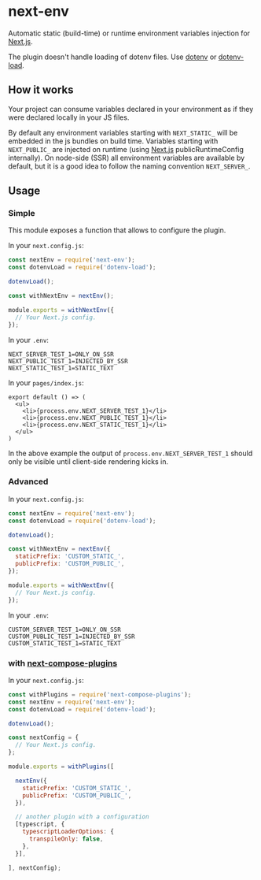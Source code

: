 # next-env

Automatic static (build-time) or runtime environment variables injection for [Next.js](https://github.com/zeit/next.js).

The plugin doesn't handle loading of dotenv files. Use [dotenv](https://github.com/motdotla/dotenv) or [dotenv-load](https://github.com/formatlos/dotenv-load).

## How it works

Your project can consume variables declared in your environment as if they were declared locally in your JS files. 

By default any environment variables starting with `NEXT_STATIC_` will be embedded in the js bundles on build time. 
Variables starting with `NEXT_PUBLIC_` are injected on runtime (using [Next.js](https://github.com/zeit/next.js) publicRuntimeConfig internally).
On node-side (SSR) all environment variables are available by default, but it is a good idea to follow the naming convention `NEXT_SERVER_`.

## Usage

### Simple

This module exposes a function that allows to configure the plugin.

In your `next.config.js`:

```js
const nextEnv = require('next-env');
const dotenvLoad = require('dotenv-load');

dotenvLoad();

const withNextEnv = nextEnv();

module.exports = withNextEnv({
  // Your Next.js config.
});
```

In your `.env`:

```
NEXT_SERVER_TEST_1=ONLY_ON_SSR
NEXT_PUBLIC_TEST_1=INJECTED_BY_SSR
NEXT_STATIC_TEST_1=STATIC_TEXT
```

In your `pages/index.js`:

```
export default () => (
  <ul>
    <li>{process.env.NEXT_SERVER_TEST_1}</li>
    <li>{process.env.NEXT_PUBLIC_TEST_1}</li>
    <li>{process.env.NEXT_STATIC_TEST_1}</li>
  </ul>
)
```

In the above example the output of `process.env.NEXT_SERVER_TEST_1` should only be visible until client-side rendering kicks in.


### Advanced

In your `next.config.js`:

```js
const nextEnv = require('next-env');
const dotenvLoad = require('dotenv-load');

dotenvLoad();

const withNextEnv = nextEnv({
  staticPrefix: 'CUSTOM_STATIC_',
  publicPrefix: 'CUSTOM_PUBLIC_',
});

module.exports = withNextEnv({
  // Your Next.js config.
});
```

In your `.env`:

```
CUSTOM_SERVER_TEST_1=ONLY_ON_SSR
CUSTOM_PUBLIC_TEST_1=INJECTED_BY_SSR
CUSTOM_STATIC_TEST_1=STATIC_TEXT
```

### with [next-compose-plugins](https://github.com/cyrilwanner/next-compose-plugins)

In your `next.config.js`:

```js
const withPlugins = require('next-compose-plugins');
const nextEnv = require('next-env');
const dotenvLoad = require('dotenv-load');

dotenvLoad();

const nextConfig = {
  // Your Next.js config.
};

module.exports = withPlugins([

  nextEnv({
    staticPrefix: 'CUSTOM_STATIC_',
    publicPrefix: 'CUSTOM_PUBLIC_',
  }),

  // another plugin with a configuration
  [typescript, {
    typescriptLoaderOptions: {
      transpileOnly: false,
    },
  }],

], nextConfig);
```
